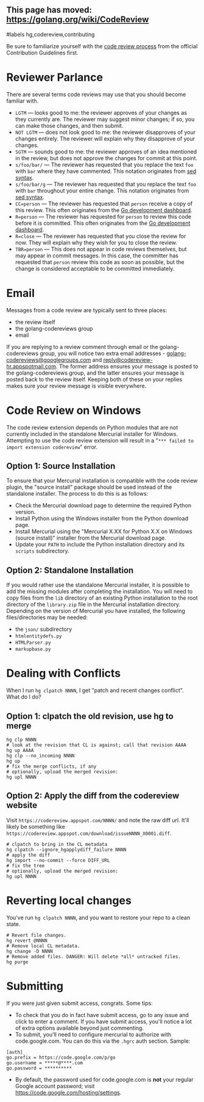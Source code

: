 ## This page has moved: https://golang.org/wiki/CodeReview ##
#labels hg,codereview,contributing

Be sure to familiarize yourself with the [code review process](http://golang.org/doc/contribute.html#Code_review) from the official Contribution Guidelines first.

# Reviewer Parlance #

There are several terms code reviews may use that you should become familiar with.

  * `LGTM` — looks good to me: the reviewer approves of your changes as they currently are. The reviewer may suggest minor changes; if so, you can make those changes, and then submit.
  * `NOT LGTM` — does not look good to me: the reviewer disapproves of your changes entirely. The reviewer will explain why they disapprove of your changes.
  * `SGTM` — sounds good to me: the reviewer approves of an idea mentioned in the review, but does not approve the changes for commit at this point.
  * `s/foo/bar/` — The reviewer has requested that you replace the text `foo` with `bar` where they have commented. This notation originates from [sed syntax](http://en.wikipedia.org/wiki/Sed#Usage).
  * `s/foo/bar/g` — The reviewer has requested that you replace the text `foo` with `bar` throughout your entire change. This notation originates from [sed syntax](http://en.wikipedia.org/wiki/Sed#Usage).
  * `CC=person` — The reviewer has requested that `person` receive a copy of this review. This often originates from the [Go development dashboard](http://go-dev.appspot.com/).
  * `R=person` — The reviewer has requested for `person` to review this code before it is committed. This often originates from the [Go development dashboard](http://go-dev.appspot.com/).
  * `R=close` — The reviewer has requested that you close the review for now. They will explain why they wish for you to close the review.
  * `TBR=person` — This does not appear in code reviews themselves, but may appear in commit messages.  In this case, the committer has requested that `person` review this code as soon as possible, but the change is considered acceptable to be committed immediately.

# Email #

Messages from a code review are typically sent to three places:
  * the review itself
  * the golang-codereviews group
  * email

If you are replying to a review comment through email or the golang-codereviews group, you will notice two extra email addresses - golang-codereviews@googlegroups.com and reply@codereview-hr.appspotmail.com.  The former address ensures your message is posted to the golang-codereviews group, and the latter ensures your message is posted back to the review itself.  Keeping both of these on your replies makes sure your review message is visible everywhere.

# Code Review on Windows #

The code review extension depends on Python modules that are not currently included in the standalone Mercurial installer for Windows. Attempting to use the code review extension will result in a "`*** failed to import extension codereview`" error.

## Option 1: Source Installation ##

To ensure that your Mercurial installation is compatible with the code review plugin, the "source install" package should be used instead of the standalone installer. The process to do this is as follows:

  * Check the Mercurial download page to determine the required Python version.
  * Install Python using the Windows installer from the Python download page.
  * Install Mercurial using the "Mercurial X.XX for Python X.X on Windows (source install)" installer from the Mercurial download page.
  * Update your `PATH` to include the Python installation directory and its `scripts` subdirectory.

## Option 2: Standalone Installation ##

If you would rather use the standalone Mercurial installer, it is possible to add the missing modules after completing the installation. You will need to copy files from the `lib` directory of an existing Python installation to the root directory of the `library.zip` file in the Mercurial installation directory. Depending on the version of Mercurial you have installed, the following files/directories may be needed:

  * the `json/` subdirectory
  * `htmlentitydefs.py`
  * `HTMLParser.py`
  * `markupbase.py`

# Dealing with Conflicts #

When I run `hg clpatch NNNN`, I get "patch and recent changes conflict". What do I do?

## Option 1: clpatch the old revision, use hg to merge ##

```
hg clp NNNN
# look at the revision that CL is against; call that revision AAAA
hg up AAAA
hg clp --no_incoming NNNN
hg up
# fix the merge conflicts, if any
# optionally, upload the merged revision:
hg upl NNNN
```

## Option 2: Apply the diff from the codereview website ##

Visit `https://codereview.appspot.com/NNNN/` and note the raw diff url. It'll likely be something like `https://codereview.appspot.com/download/issueNNNN_X0001.diff`.

```
# clpatch to bring in the CL metadata
hg clpatch --ignore_hgapplydiff_failure NNNN
# apply the diff
hg import --no-commit --force DIFF_URL
# fix the tree
# optionally, upload the merged revision:
hg upl NNNN
```

# Reverting local changes #

You've run `hg clpatch NNNN`, and you want to restore your repo to a clean state.

```
# Revert file changes.
hg revert @NNNN
# Remove local CL metadata.
hg change -D NNNN
# Remove added files. DANGER: Will delete *all* untracked files.
hg purge
```

# Submitting #

If you were just given submit access, congrats. Some tips:

  * To check that you do in fact have submit access, go to any issue and click to enter a comment. If you have submit access, you'll notice a lot of extra options available beyond just commenting.
  * To submit, you'll need to configure mercurial to authorize with code.google.com. You can do this via the `.hgrc` auth section. Sample:
```
[auth]
go.prefix = https://code.google.com/p/go
go.username = *****@****.com
go.password = **********
```
  * By default, the password used for code.google.com is **not** your regular Google account password; visit https://code.google.com/hosting/settings.